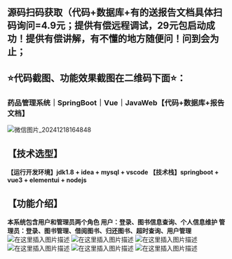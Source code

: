 ## 源码扫码获取（代码+数据库+有的送报告文档具体扫码询问=4.9元；提供有偿远程调试，29元包启动成功！提供有偿讲解，有不懂的地方随便问！问到会为止；
## ⭐代码截图、功能效果截图在二维码下面⭐：
### 药品管理系统｜SpringBoot｜Vue｜JavaWeb【代码+数据库+报告文档】
![微信图片_20241218164848](https://github.com/user-attachments/assets/646b2784-afb8-47ee-a4d4-5ccc9f96b331)

## 【技术选型】
**【运行开发环境】jdk1.8 + idea + mysql + vscode
【技术栈】springboot + vue3 + elementui + nodejs**
## 【功能介绍】
**本系统包含用户和管理员两个角色
用户：登录、图书信息查询、个人信息维护
管理员：登录、图书管理、借阅图书、归还图书、超时查询、用户管理**
![在这里插入图片描述](https://i-blog.csdnimg.cn/direct/7e6aa8e7dce54ac28a4c6eec15fd041f.png)
![在这里插入图片描述](https://i-blog.csdnimg.cn/direct/72414592cf8b4e21a1dd46d6fed00beb.png)
![在这里插入图片描述](https://i-blog.csdnimg.cn/direct/fbc2bc1bcac14917953141f7c1325ce8.png)
![在这里插入图片描述](https://i-blog.csdnimg.cn/direct/49738247bac646bcbd543c133a39c30e.png)
![在这里插入图片描述](https://i-blog.csdnimg.cn/direct/9b9fc9d8d0634fbe874eefa2e9e3a667.png)
![在这里插入图片描述](https://i-blog.csdnimg.cn/direct/f255fbdfd8fe4e678f4fbe1238206ef5.png)
